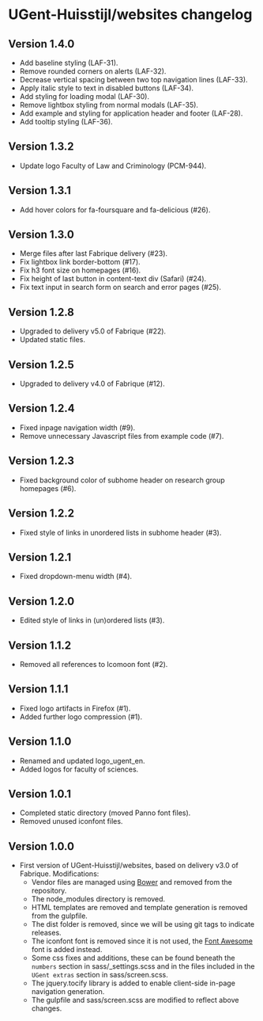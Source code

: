 UGent-Huisstijl/websites changelog
==================================

Version 1.4.0
-------------

- Add baseline styling (LAF-31).
- Remove rounded corners on alerts (LAF-32).
- Decrease vertical spacing between two top navigation lines (LAF-33).
- Apply italic style to text in disabled buttons (LAF-34).
- Add styling for loading modal (LAF-30).
- Remove lightbox styling from normal modals (LAF-35).
- Add example and styling for application header and footer (LAF-28).
- Add tooltip styling (LAF-36).

Version 1.3.2
-------------

- Update logo Faculty of Law and Criminology (PCM-944).

Version 1.3.1
-------------

- Add hover colors for fa-foursquare and fa-delicious (#26).

Version 1.3.0
-------------

- Merge files after last Fabrique delivery (#23).
- Fix lightbox link border-bottom (#17).
- Fix h3 font size on homepages (#16).
- Fix height of last button in content-text div (Safari) (#24).
- Fix text input in search form on search and error pages (#25).

Version 1.2.8
-------------

- Upgraded to delivery v5.0 of Fabrique (#22).
- Updated static files.

Version 1.2.5
-------------

- Upgraded to delivery v4.0 of Fabrique (#12).

Version 1.2.4
-------------

- Fixed inpage navigation width (#9).
- Remove unnecessary Javascript files from example code (#7).

Version 1.2.3
-------------

- Fixed background color of subhome header on research group homepages (#6).

Version 1.2.2
-------------

- Fixed style of links in unordered lists in subhome header (#3).

Version 1.2.1
-------------

- Fixed dropdown-menu width (#4).

Version 1.2.0
-------------

- Edited style of links in (un)ordered lists (#3).

Version 1.1.2
-------------

- Removed all references to Icomoon font (#2).

Version 1.1.1
-------------

- Fixed logo artifacts in Firefox (#1).
- Added further logo compression (#1).

Version 1.1.0
-------------

- Renamed and updated logo_ugent_en.
- Added logos for faculty of sciences.

Version 1.0.1
-------------

- Completed static directory (moved Panno font files).
- Removed unused iconfont files.

Version 1.0.0
-------------

- First version of UGent-Huisstijl/websites, based on delivery v3.0 of Fabrique. Modifications:
  - Vendor files are managed using [Bower](https://bower.io/) and removed from the repository.
  - The node_modules directory is removed.
  - HTML templates are removed and template generation is removed from the gulpfile.
  - The dist folder is removed, since we will be using git tags to indicate releases.
  - The iconfont font is removed since it is not used, the [Font Awesome](http://fontawesome.io/) font is added instead.
  - Some css fixes and additions, these can be found beneath the `numbers` section in sass/\_settings.scss and in the files included in the `UGent extras` section in sass/screen.scss.
  - The jquery.tocify library is added to enable client-side in-page navigation generation.
  - The gulpfile and sass/screen.scss are modified to reflect above changes.
